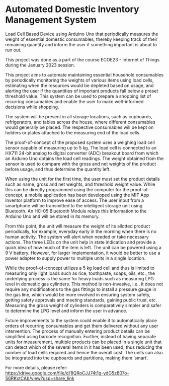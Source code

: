 # Automated Domestic Inventory Management System
Load Cell Based Device using Arduino Uno that periodically measures the weight of essential domestic consumables, thereby keeping track of their remaining quantity and inform the user if something important is about to run out.

This project was done as a part of the course ECOE23 - Internet of Things during the January 2023 session. 

This project aims to automate maintaining essential household consumables by periodically monitoring the weights of various items using load cells, estimating when the resources would be depleted based on usage, and alerting the user if the quantities of important products fall below a preset threshold value. This system can be used to prepare a shopping list of recurring consumables and enable the user to make well-informed decisions while shopping.

The system will be present in all storage locations, such as cupboards, refrigerators, and tables across the house, where different consumables would generally be placed. The respective consumables will be kept on holders or plates attached to the measuring end of the load cells.

The proof-of-concept of the proposed system uses a weighing load cell sensor capable of measuring up to 5 kg. The load cell is connected to an HX711 24-bit analog to digital converter (ADC) breakout board from which an Arduino Uno obtains the load cell readings. The weight obtained from the sensor is used to compare with the gross and net weights of the product before usage, and thus determine the quantity left.

When using the unit for the first time, the user must set the product details such as name, gross and net weights, and threshold weight value. While this can be directly programmed using the computer for the proof-of-concept, a mobile application has been developed using the MIT App Inventor platform to improve ease of access. The user input from a smartphone will be transmitted to the intelligent storage unit using Bluetooth. An HC-05 Bluetooth Module relays this information to the Arduino Uno and will be stored in its memory. 

From this point, the unit will measure the weight of its allotted product periodically, for example, everyday early in the morning when there is no human activity. The system will alert when needed or take necessary actions. The three LEDs on the unit help in state indication and provide a quick idea of how much of the item is left. The unit can be powered using a 9 V battery. However, for larger implementation, it would be better to use a power adapter to supply power to multiple units in a single location. 

While the proof-of-concept utilizes a 5 kg load cell and thus is limited to measuring only light loads such as rice, toothpaste, soaps, oils, etc., the underlying process is the same for heavy loads such as measuring LPG level in domestic gas cylinders. This method is non-invasive, i.e., it does not require any modifications to the gas fittings to install a pressure gauge in the gas line, which would be more involved in ensuring system safety, getting safety approvals and meeting standards, gaining public trust, etc. Measuring the gross weight of cylinders is comparatively simpler and safer to determine the LPG level and inform the user in advance. 

Future improvements to the system could enable it to automatically place orders of recurring consumables and get them delivered without any user intervention. The process of manually entering product details can be simplified using barcode recognition. Further, instead of having separate units for measurement, multiple products can be placed in a single unit that can detect which of the several items in it has been used, thus reducing the number of load cells required and hence the overall cost. The units can also be integrated into the cupboards and partitions, making them ‘smart’. 

For more details, please refer: https://drive.google.com/file/d/1IQRoCJJ74t1g-ydG5z807o-S6RKxtCAb/view?usp=share_link
